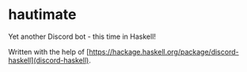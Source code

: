 # hautimate
Yet another Discord bot - this time in Haskell!

Written with the help of [https://hackage.haskell.org/package/discord-haskell](discord-haskell).

